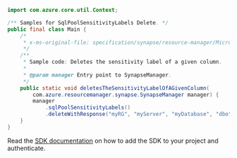 ```java
import com.azure.core.util.Context;

/** Samples for SqlPoolSensitivityLabels Delete. */
public final class Main {
    /*
     * x-ms-original-file: specification/synapse/resource-manager/Microsoft.Synapse/stable/2021-06-01/examples/DeleteSqlPoolColumnSensitivityLabel.json
     */
    /**
     * Sample code: Deletes the sensitivity label of a given column.
     *
     * @param manager Entry point to SynapseManager.
     */
    public static void deletesTheSensitivityLabelOfAGivenColumn(
        com.azure.resourcemanager.synapse.SynapseManager manager) {
        manager
            .sqlPoolSensitivityLabels()
            .deleteWithResponse("myRG", "myServer", "myDatabase", "dbo", "myTable", "myColumn", Context.NONE);
    }
}
```

Read the [SDK documentation](https://github.com/Azure/azure-sdk-for-java/blob/azure-resourcemanager-synapse_1.0.0-beta.6/sdk/synapse/azure-resourcemanager-synapse/README.md) on how to add the SDK to your project and authenticate.
